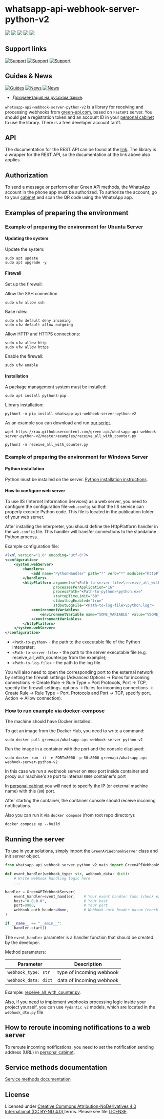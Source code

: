 # whatsapp-api-webhook-server-python-v2

![](https://img.shields.io/badge/license-CC%20BY--ND%204.0-green)
![](https://img.shields.io/pypi/status/whatsapp-api-webhook-server-python)
![](https://img.shields.io/pypi/pyversions/whatsapp-api-webhook-server-python)
![](https://img.shields.io/github/actions/workflow/status/green-api/whatsapp-api-webhook-server-python/python-package.yml)
![](https://img.shields.io/pypi/dm/whatsapp-api-webhook-server-python)

## Support links

[![Support](https://img.shields.io/badge/support@green--api.com-D14836?style=for-the-badge&logo=gmail&logoColor=white)](mailto:support@greenapi.com)
[![Support](https://img.shields.io/badge/Telegram-2CA5E0?style=for-the-badge&logo=telegram&logoColor=white)](https://t.me/greenapi_support_eng_bot)
[![Support](https://img.shields.io/badge/WhatsApp-25D366?style=for-the-badge&logo=whatsapp&logoColor=white)](https://wa.me/77273122366)

## Guides & News

[![Guides](https://img.shields.io/badge/YouTube-%23FF0000.svg?style=for-the-badge&logo=YouTube&logoColor=white)](https://www.youtube.com/@greenapi-en)
[![News](https://img.shields.io/badge/Telegram-2CA5E0?style=for-the-badge&logo=telegram&logoColor=white)](https://t.me/green_api)
[![News](https://img.shields.io/badge/WhatsApp-25D366?style=for-the-badge&logo=whatsapp&logoColor=white)](https://whatsapp.com/channel/0029VaLj6J4LNSa2B5Jx6s3h)

- [Документация на русском языке](https://github.com/green-api/whatsapp-api-webhook-server-python-v2/blob/master/docs/README.ru.md).

`whatsapp-api-webhook-server-python-v2` is a library for receiving and processing webhooks from [green-api.com](https://green-api.com/en/), based on `FastAPI` server. You should get a registration token and an account ID in
your [personal cabinet](https://console.green-api.com/) to use the library. There is a free developer account tariff.

## API

The documentation for the REST API can be found at the [link](https://green-api.com/en/docs/). The library is a wrapper
for the REST API, so the documentation at the link above also applies.

## Authorization

To send a message or perform other Green API methods, the WhatsApp account in the phone app must be authorized. To
authorize the account, go to your [cabinet](https://console.green-api.com/) and scan the QR code using the WhatsApp app.

## Examples of preparing the environment

### Example of preparing the environment for Ubuntu Server

#### Updating the system

Update the system:

```shell
sudo apt update
sudo apt upgrade -y
```

#### Firewall

Set up the firewall:

Allow the SSH connection:

```shell
sudo ufw allow ssh
```

Base rules:

```shell
sudo ufw default deny incoming
sudo ufw default allow outgoing
```

Allow HTTP and HTTPS connections:

```shell
sudo ufw allow http
sudo ufw allow https
```

Enable the firewall:

```shell
sudo ufw enable
```

#### Installation

A package management system must be installed:

```shell
sudo apt install python3-pip
```

Library installation:

```shell
python3 -m pip install whatsapp-api-webhook-server-python-v2
```

As an example you can download and run [our script](
https://github.com/green-api/whatsapp-api-webhook-server-python-v2/blob/master/examples/receive_all_with_counter.py
).

```shell
wget https://raw.githubusercontent.com/green-api/whatsapp-api-webhook-server-python-v2/master/examples/receive_all_with_counter.py
```

```shell
python3 -m receive_all_with_counter.py
```

### Example of preparing the environment for Windows Server

#### Python installation

Python must be installed on the server. [Python installation instructions](https://www.python.org/downloads/).

#### How to configure web server

To use IIS (Internet Information Services) as a web server, you need to configure the configuration file `web.config` so
that the IIS service can properly execute Python code. This file is located in the publication folder of your web
server.

After installing the interpreter, you should define the HttpPlatform handler in the `web.config` file. This handler will
transfer connections to the standalone Python process.

Example configuration file:

```xml
<?xml version="1.0" encoding="utf-8"?>
<configuration>
    <system.webServer>
        <handlers>
            <add name="PythonHandler" path="*" verb="*" modules="httpPlatformHandler" resourceType="Unspecified"/>
        </handlers>
        <httpPlatform arguments="<Path-to-server-file>\receive_all_with_counter.py.py"
                      processesPerApplication="16"
                      processPath="<Path-to-python>\python.exe"
                      startupTimeLimit="60"
                      stdoutLogEnabled="true"
                      stdoutLogFile="<Path-to-log-file>\python.log">
            <environmentVariables>
                <environmentVariable name="SOME_VARIABLE" value="%SOME_VAR%"/>
            </environmentVariables>
        </httpPlatform>
    </system.webServer>
</configuration>
```

- `<Path-to-python>` - the path to the executable file of the Python interpreter;
- `<Path-to-server-file>` - the path to the server executable file (e.g. receive_all_with_counter.py from the example);
- `<Path-to-log-file>` - the path to the log file.

You will also need to open the corresponding port to the external network by setting the firewall settings (Advanced
Options -> Rules for incoming connections -> Create Rule -> Rule Type = Port Protocols, Port -> TCP, specify the
firewall settings. options -> Rules for incoming connections -> Create Rule -> Rule Type = Port, Protocols and Port ->
TCP, specify port, Action -> Allow connection).

### How to run example via docker-compose

The machine should have Docker installed.

To get an image from the Docker Hub, you need to write a command:

```
sudo docker pull greenapi/whatsapp-api-webhook-server-python-v2
```

Run the image in a container with the port and the console displayed:

```
sudo docker run -it -e PORT=8000 -p 80:8000 greenapi/whatsapp-api-webhook-server-python-v2
```

In this case we run a webhook server on `8000` port inside container and proxy our machine's `80` port to internal `8000` container's port

In [personal cabinet](https://console.green-api.com/) you
will need to specify the IP (or external machine name) with this (`80`) port.

After starting the container, the container console should receive incoming notifications.

Also you can run it via `docker compose` (from root repo directory):

```
docker compose up --build
```

## Running the server

To use in your solutions, simply import the `GreenAPIWebhookServer` class and init server object.

```python
from whatsapp_api_webhook_server_python_v2.main import GreenAPIWebhookServer

def event_handler(webhook_type: str, webhook_data: dict):
    # Write webhook handling logic here
    ...

handler = GreenAPIWebhookServer(
    event_handler=event_handler,    # Your event handler func (check examples in repo)
    host="0.0.0.0",                 # Your host
    port=8080,                      # Your port
    webhook_auth_header=None,       # Webhook auth header param (check API console)
)

if __name__ == "__main__":
    handler.start()
```

The `event_handler` parameter is a handler function that should be created by the developer.

Method parameters:

| Parameter           | Description              |
|---------------------|--------------------------|
| `webhook_type: str` | type of incoming webhook |
| `webhook_data: dict`| data of incoming webhook |

Example: [receive_all_with_counter.py](https://github.com/green-api/whatsapp-api-webhook-server-python-v2/blob/master/examples/receive_all_with_counter.py).

Also, if you need to implement webhooks processing logic inside your project yourself, you can use `Pydantic v2` models, which are located in the `webhook_dto.py` file

## How to reroute incoming notifications to a web server

To reroute incoming notifications, you need to set the notification sending address (URL)
in [personal cabinet](https://console.green-api.com/).

## Service methods documentation

[Service methods documentation](https://green-api.com/en/docs/api/)

## License

Licensed under [
Creative Commons Attribution-NoDerivatives 4.0 International (CC BY-ND 4.0)
](https://creativecommons.org/licenses/by-nd/4.0/) terms.
Please see file [LICENSE](https://github.com/green-api/whatsapp-api-webhook-server-python/blob/master/LICENSE).
